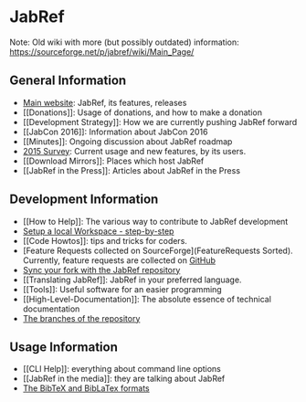 # JabRef

Note: Old wiki with more (but possibly outdated) information: https://sourceforge.net/p/jabref/wiki/Main_Page/


## General Information
* [Main website](http://www.jabref.org): JabRef, its features, releases
* [[Donations]]: Usage of donations, and how to make a donation
* [[Development Strategy]]: How we are currently pushing JabRef forward
* [[JabCon 2016]]: Information about JabCon 2016
* [[Minutes]]: Ongoing discussion about JabRef roadmap
* [2015 Survey](http://www.jabref.org/surveys/2015/): Current usage and new features, by its users.
* [[Download Mirrors]]: Places which host JabRef
* [[JabRef in the Press]]: Articles about JabRef in the Press

## Development Information

* [[How to Help]]: The various way to contribute to JabRef development
* [Setup a local Workspace - step-by-step](Guidelines-for-setting-up-a-local-workspace)
* [[Code Howtos]]: tips and tricks for coders.
* [Feature Requests collected on SourceForge](FeatureRequests Sorted). Currently, feature requests are collected on [GitHub](https://github.com/JabRef/jabref/labels/feature)
* [Sync your fork with the JabRef repository](https://help.github.com/articles/syncing-a-fork/)
* [[Translating JabRef]]: JabRef in your preferred language.
* [[Tools]]: Useful software for an easier programming
* [[High-Level-Documentation]]: The absolute essence of technical documentation
* [The branches of the repository](Branches)

## Usage Information

* [[CLI Help]]: everything about command line options
* [[JabRef in the media]]: they are talking about JabRef
* [The BibTeX and BibLaTex formats](BibTeX)